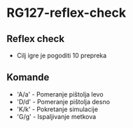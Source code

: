 # RG127-reflex-check

## Reflex check

- Cilj igre je pogoditi 10 prepreka

## Komande

- 'A/a' - Pomeranje pištolja levo
- 'D/d' - Pomeranje pištolja desno
- 'K/k' - Pokretanje simulacije
- 'G/g' - Ispaljivanje metkova
